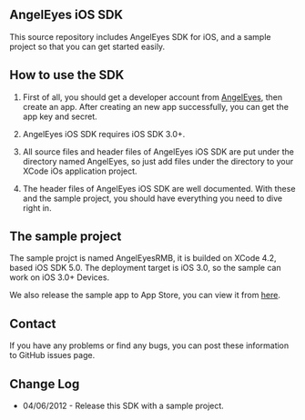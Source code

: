AngelEyes iOS SDK 
-----------------
This source repository includes AngelEyes SDK for iOS, and a sample project so that you can get started easily.

How to use the SDK
--------------------------------------
1.  First of all, you should get a developer account from [AngelEyes](http://www.angeleyes.it), then create an app. After creating an new app successfully, you can get the app key and secret.

2.  AngelEyes iOS SDK requires iOS SDK 3.0+.

3.  All source files and header files of AngelEyes iOS SDK are put under the directory named AngelEyes,  so just add files under the directory to your XCode iOs application project.   

4.  The header files of AngelEyes iOS SDK are well documented. With these and the sample project, you should have everything you need to dive right in.

The sample project
-----------------
The sample projct is named AngelEyesRMB, it is builded on XCode 4.2, based iOS SDK 5.0. The deployment target is iOS 3.0, so the sample can work on iOS 3.0+ Devices.

We also release the sample app to App Store, you can view it from [here](http://itunes.apple.com/us/app/ren-qian-bu-ren-ren/id517196509?ls=1&mt=8).

Contact
-------
If you have any problems or find any bugs, you can post these information to GitHub issues page.

Change Log
----------
 *  04/06/2012 -  Release this SDK with a sample project.
